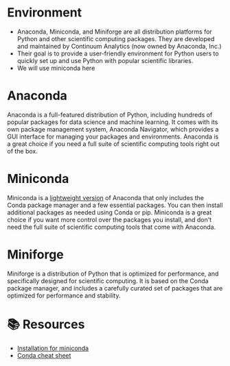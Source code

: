 # Environment
* Anaconda, Miniconda, and Miniforge are all distribution platforms for Python and other scientific computing packages. They are developed and maintained by Continuum Analytics (now owned by Anaconda, Inc.)
* Their goal is to provide a user-friendly environment for Python users to quickly set up and use Python with popular scientific libraries.
* We will use miniconda here

# Anaconda
Anaconda is a full-featured distribution of Python, including hundreds of popular packages for data science and machine learning. It comes with its own package management system, Anaconda Navigator, which provides a GUI interface for managing your packages and environments. Anaconda is a great choice if you need a full suite of scientific computing tools right out of the box.

# Miniconda
Miniconda is a <u>lightweight version</u> of Anaconda that only includes the Conda package manager and a few essential packages. You can then install additional packages as needed using Conda or pip. Miniconda is a great choice if you want more control over the packages you install, and don't need the full suite of scientific computing tools that come with Anaconda.

# Miniforge
Miniforge is a distribution of Python that is optimized for performance, and specifically designed for scientific computing. It is based on the Conda package manager, and includes a carefully curated set of packages that are optimized for performance and stability.

# :books: Resources
* [Installation for miniconda](https://www.youtube.com/watch?v=oHHbsMfyNR4)
* [Conda cheat sheet](https://docs.conda.io/projects/conda/en/4.6.0/_downloads/52a95608c49671267e40c689e0bc00ca/conda-cheatsheet.pdf)